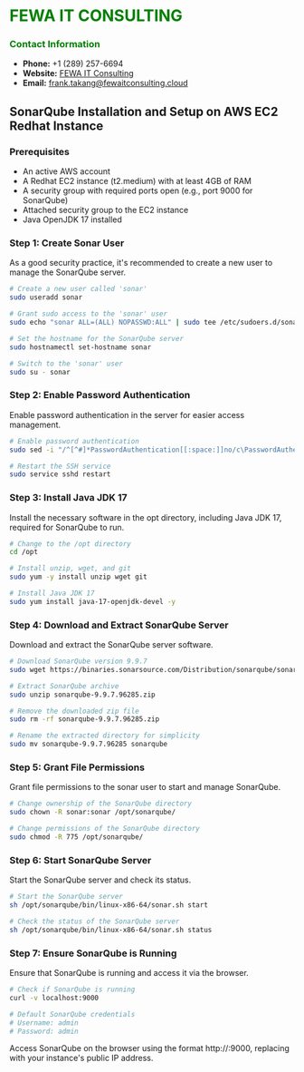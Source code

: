 # **<span style="color:green">FEWA IT CONSULTING</span>**

### **<span style="color:green">Contact Information</span>**
- **Phone:** +1 (289) 257-6694
- **Website:** [FEWA IT Consulting](https://fewaitconsulting.cloud/)
- **Email:** [frank.takang@fewaitconsulting.cloud](mailto:frank.takang@fewaitconsulting.cloud)

## **SonarQube Installation and Setup on AWS EC2 Redhat Instance**

### **Prerequisites**
- An active AWS account
- A Redhat EC2 instance (t2.medium) with at least 4GB of RAM
- A security group with required ports open (e.g., port 9000 for SonarQube)
- Attached security group to the EC2 instance
- Java OpenJDK 17 installed

### **Step 1: Create Sonar User**

As a good security practice, it's recommended to create a new user to manage the SonarQube server.
```sh
# Create a new user called 'sonar'
sudo useradd sonar

# Grant sudo access to the 'sonar' user
sudo echo "sonar ALL=(ALL) NOPASSWD:ALL" | sudo tee /etc/sudoers.d/sonar

# Set the hostname for the SonarQube server
sudo hostnamectl set-hostname sonar

# Switch to the 'sonar' user
sudo su - sonar
```
### **Step 2: Enable Password Authentication**

Enable password authentication in the server for easier access management.
```sh
# Enable password authentication
sudo sed -i "/^[^#]*PasswordAuthentication[[:space:]]no/c\PasswordAuthentication yes" /etc/ssh/sshd_config

# Restart the SSH service
sudo service sshd restart
```
### **Step 3: Install Java JDK 17**

Install the necessary software in the opt directory, including Java JDK 17, required for SonarQube to run.

```sh
# Change to the /opt directory
cd /opt

# Install unzip, wget, and git
sudo yum -y install unzip wget git

# Install Java JDK 17
sudo yum install java-17-openjdk-devel -y
```
### **Step 4: Download and Extract SonarQube Server**

Download and extract the SonarQube server software.

```sh
# Download SonarQube version 9.9.7
sudo wget https://binaries.sonarsource.com/Distribution/sonarqube/sonarqube-9.9.7.96285.zip

# Extract SonarQube archive
sudo unzip sonarqube-9.9.7.96285.zip

# Remove the downloaded zip file
sudo rm -rf sonarqube-9.9.7.96285.zip

# Rename the extracted directory for simplicity
sudo mv sonarqube-9.9.7.96285 sonarqube
```
### **Step 5: Grant File Permissions**

Grant file permissions to the sonar user to start and manage SonarQube.

```sh
# Change ownership of the SonarQube directory
sudo chown -R sonar:sonar /opt/sonarqube/

# Change permissions of the SonarQube directory
sudo chmod -R 775 /opt/sonarqube/
```
### **Step 6: Start SonarQube Server**

Start the SonarQube server and check its status.

```sh
# Start the SonarQube server
sh /opt/sonarqube/bin/linux-x86-64/sonar.sh start 

# Check the status of the SonarQube server
sh /opt/sonarqube/bin/linux-x86-64/sonar.sh status
```
### **Step 7: Ensure SonarQube is Running**

Ensure that SonarQube is running and access it via the browser.

```sh
# Check if SonarQube is running
curl -v localhost:9000

# Default SonarQube credentials
# Username: admin
# Password: admin
```
Access SonarQube on the browser using the format http://<publicIP>:9000, replacing <publicIP> with your instance's public IP address.

